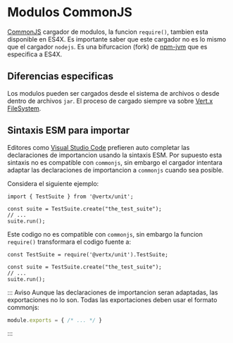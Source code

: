 # Modulos CommonJS 

[CommonJS](http://www.commonjs.org/) cargador de modulos, la funcion `require()`, tambien esta disponible en ES4X. Es importante
saber que este cargador no es lo mismo que el cargador `nodejs`. Es una bifurcacion (fork) de [npm-jvm](https://github.com/nodyn/jvm-npm)
que es especifica a ES4X.

## Diferencias especificas

Los modulos pueden ser cargados desde el sistema de archivos o desde dentro de archivos `jar`. El proceso de cargado siempre va sobre 
[Vert.x FileSystem](https://vertx.io/docs/vertx-core/java/#_using_the_file_system_with_vert_x).

## Sintaxis ESM para importar

Editores como [Visual Studio Code](https://code.visualstudio.com/) prefieren auto completar las declaraciones de importancion usando la sintaxis ESM.
Por supuesto esta sintaxis no es compatible con `commonjs`, sin embargo el cargador intentara adaptar las declaraciones de importancion 
a `commonjs` cuando sea posible.

Considera el siguiente ejemplo:

```js{1}
import { TestSuite } from '@vertx/unit';

const suite = TestSuite.create("the_test_suite");
// ...
suite.run();
```

Este codigo no es compatible con `commonjs`, sin embargo la funcion `require()` transformara el codigo fuente a:

```js{1}
const TestSuite = require('@vertx/unit').TestSuite;

const suite = TestSuite.create("the_test_suite");
// ...
suite.run();
```

::: Aviso
Aunque las declaraciones de importancion seran adaptadas, las exportaciones no lo son. Todas las exportaciones deben usar el formato commonjs:
```js
module.exports = { /* ... */ }
```
:::
